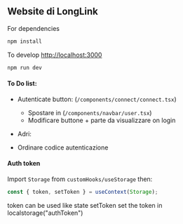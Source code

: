 ## Website di LongLink
For dependencies
```bash
npm install
```

To develop [http://localhost:3000](http://localhost:3000) 
```bash
npm run dev
```

#### To Do list:  
- Autenticate button: (```/components/connect/connect.tsx```)
    - Spostare in (```/components/navbar/user.tsx```)
    - Modificare buttone + parte da visualizzare on login 

- Adri:

- Ordinare codice autenticazione

#### Auth token

Import `Storage` from `customHooks/useStorage` then:

```js
const { token, setToken } = useContext(Storage);
```

token can be used like state
setToken set the token in localstorage("authToken")
